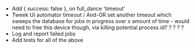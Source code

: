 
- Add { success: false }, on full_dance 'timeout'
- Tweek UI automator timeout / And-OR set another timeout which sweeps the database for jobs in progress over x amount of time - would need to free this device though, via killing potential process id? ? ? ? ? 
- Log and report failed jobs
- Add tests for all of the above
